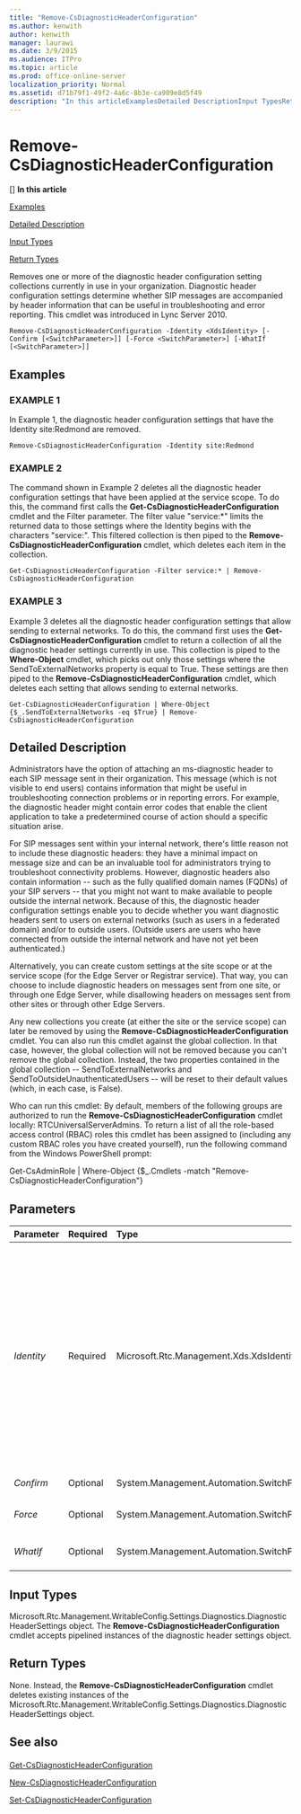 ```yaml
---
title: "Remove-CsDiagnosticHeaderConfiguration"
ms.author: kenwith
author: kenwith
manager: laurawi
ms.date: 3/9/2015
ms.audience: ITPro
ms.topic: article
ms.prod: office-online-server
localization_priority: Normal
ms.assetid: d71b79f1-49f2-4a6c-8b3e-ca909e8d5f49
description: "In this articleExamplesDetailed DescriptionInput TypesReturn Types"
---
```


# Remove-CsDiagnosticHeaderConfiguration
[]
 **In this article**
  
[Examples](#sectionSection0)
  
[Detailed Description](#sectionSection1)
  
[Input Types](#sectionSection2)
  
[Return Types](#sectionSection3)
  
Removes one or more of the diagnostic header configuration setting collections currently in use in your organization. Diagnostic header configuration settings determine whether SIP messages are accompanied by header information that can be useful in troubleshooting and error reporting. This cmdlet was introduced in Lync Server 2010.
  
```
Remove-CsDiagnosticHeaderConfiguration -Identity <XdsIdentity> [-Confirm [<SwitchParameter>]] [-Force <SwitchParameter>] [-WhatIf [<SwitchParameter>]]
```

## Examples
<a name="sectionSection0"> </a>

### EXAMPLE 1

In Example 1, the diagnostic header configuration settings that have the Identity site:Redmond are removed. 
  
```
Remove-CsDiagnosticHeaderConfiguration -Identity site:Redmond
```

### EXAMPLE 2

The command shown in Example 2 deletes all the diagnostic header configuration settings that have been applied at the service scope. To do this, the command first calls the **Get-CsDiagnosticHeaderConfiguration** cmdlet and the Filter parameter. The filter value "service:*" limits the returned data to those settings where the Identity begins with the characters "service:". This filtered collection is then piped to the **Remove-CsDiagnosticHeaderConfiguration** cmdlet, which deletes each item in the collection. 
  
```
Get-CsDiagnosticHeaderConfiguration -Filter service:* | Remove-CsDiagnosticHeaderConfiguration
```

### EXAMPLE 3

Example 3 deletes all the diagnostic header configuration settings that allow sending to external networks. To do this, the command first uses the **Get-CsDiagnosticHeaderConfiguration** cmdlet to return a collection of all the diagnostic header settings currently in use. This collection is piped to the **Where-Object** cmdlet, which picks out only those settings where the SendToExternalNetworks property is equal to True. These settings are then piped to the **Remove-CsDiagnosticHeaderConfiguration** cmdlet, which deletes each setting that allows sending to external networks. 
  
```
Get-CsDiagnosticHeaderConfiguration | Where-Object {$_.SendToExternalNetworks -eq $True} | Remove-CsDiagnosticHeaderConfiguration
```

## Detailed Description
<a name="sectionSection1"> </a>

Administrators have the option of attaching an ms-diagnostic header to each SIP message sent in their organization. This message (which is not visible to end users) contains information that might be useful in troubleshooting connection problems or in reporting errors. For example, the diagnostic header might contain error codes that enable the client application to take a predetermined course of action should a specific situation arise.
  
For SIP messages sent within your internal network, there's little reason not to include these diagnostic headers: they have a minimal impact on message size and can be an invaluable tool for administrators trying to troubleshoot connectivity problems. However, diagnostic headers also contain information -- such as the fully qualified domain names (FQDNs) of your SIP servers -- that you might not want to make available to people outside the internal network. Because of this, the diagnostic header configuration settings enable you to decide whether you want diagnostic headers sent to users on external networks (such as users in a federated domain) and/or to outside users. (Outside users are users who have connected from outside the internal network and have not yet been authenticated.) 
  
Alternatively, you can create custom settings at the site scope or at the service scope (for the Edge Server or Registrar service). That way, you can choose to include diagnostic headers on messages sent from one site, or through one Edge Server, while disallowing headers on messages sent from other sites or through other Edge Servers.
  
Any new collections you create (at either the site or the service scope) can later be removed by using the **Remove-CsDiagnosticHeaderConfiguration** cmdlet. You can also run this cmdlet against the global collection. In that case, however, the global collection will not be removed because you can't remove the global collection. Instead, the two properties contained in the global collection -- SendToExternalNetworks and SendToOutsideUnauthenticatedUsers -- will be reset to their default values (which, in each case, is False). 
  
Who can run this cmdlet: By default, members of the following groups are authorized to run the **Remove-CsDiagnosticHeaderConfiguration** cmdlet locally: RTCUniversalServerAdmins. To return a list of all the role-based access control (RBAC) roles this cmdlet has been assigned to (including any custom RBAC roles you have created yourself), run the following command from the Windows PowerShell prompt: 
  
Get-CsAdminRole | Where-Object {$_.Cmdlets -match "Remove-CsDiagnosticHeaderConfiguration"}
  
## Parameters
<a name="sectionSection1"> </a>

|**Parameter**|**Required**|**Type**|**Description**|
|:-----|:-----|:-----|:-----|
| _Identity_ <br/> |Required  <br/> |Microsoft.Rtc.Management.Xds.XdsIdentity  <br/> |Unique identifier for the diagnostic header configuration settings to be removed. To remove settings configured at the site scope, use syntax similar to this: -Identity "site:Redmond". To remove settings configured at the service scope, use syntax similar to this: -Identity "service:EdgeServer:atl-edge-001.litwareinc.com".  <br/> The **Remove-CsDiagnosticHeaderConfiguration** cmdlet can also be run against the global configuration settings; in that case, use this syntax: -Identity global. Note, however, that the global settings will not actually be removed; instead, the properties found in the global settings will be reset to their default values.  <br/> |
| _Confirm_ <br/> |Optional  <br/> |System.Management.Automation.SwitchParameter  <br/> |Prompts you for confirmation before executing the command.  <br/> |
| _Force_ <br/> |Optional  <br/> |System.Management.Automation.SwitchParameter  <br/> |Suppresses the display of any non-fatal error message that might occur when running the command.  <br/> |
| _WhatIf_ <br/> |Optional  <br/> |System.Management.Automation.SwitchParameter  <br/> |Describes what would happen if you executed the command without actually executing the command.  <br/> |
   
## Input Types
<a name="sectionSection2"> </a>

Microsoft.Rtc.Management.WritableConfig.Settings.Diagnostics.DiagnosticHeaderSettings object. The **Remove-CsDiagnosticHeaderConfiguration** cmdlet accepts pipelined instances of the diagnostic header settings object. 
  
## Return Types
<a name="sectionSection3"> </a>

None. Instead, the **Remove-CsDiagnosticHeaderConfiguration** cmdlet deletes existing instances of the Microsoft.Rtc.Management.WritableConfig.Settings.Diagnostics.DiagnosticHeaderSettings object. 
  
## See also
<a name="sectionSection3"> </a>

#### 

[Get-CsDiagnosticHeaderConfiguration](get-csdiagnosticheaderconfiguration.md)
  
[New-CsDiagnosticHeaderConfiguration](new-csdiagnosticheaderconfiguration.md)
  
[Set-CsDiagnosticHeaderConfiguration](set-csdiagnosticheaderconfiguration.md)

